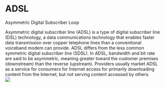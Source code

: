 # ADSL


Asymmetric Digital Subscriber Loop

Asymmetric digital subscriber line (ADSL) is a type of digital
subscriber line (DSL) technology, a data communications technology that
enables faster data transmission over copper telephone lines than a
conventional voiceband modem can provide. ADSL differs from the less
common symmetric digital subscriber line (SDSL). In ADSL, bandwidth and
bit rate are said to be asymmetric, meaning greater toward the customer
premises (downstream) than the reverse (upstream). Providers usually
market ADSL as a service for consumers for Internet access for primarily
downloading content from the Internet, but not serving content accessed
by others.\
![](./output/A/images/15007760.png?width=480)

